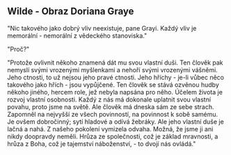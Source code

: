 ## Wilde - Obraz Doriana Graye

"Nic takového jako dobrý vliv neexistuje, pane Grayi. 
 Každý vliv je memorální - nemorální z vědeckého stanoviska." 

"Proč?"

"Protože  ovlivnit  někoho  znamená  dát  mu  svou  vlastní  duši.
 Ten člověk  pak  nemyslí svými vrozenými myšlenkami a nehoří svými vrozenými vášněmi.
 Jeho ctnosti, to už nejsou jeho pravé ctnosti.
 Jeho hříchy - je-li vůbec něco takového jako hřích - jsou vypůjčené.
 Ten člověk  se  stává  ozvěnou  hudby  někoho  jiného,  hercem  role, jež  nebyla  napsána  pro  něho.
 Účelem  života  je  rozvoj  vlastní  osobnosti.
 Každý z  nás  má  dokonale  uplatnit  svou  vlastní povahu, proto jsme na světě.
 Ale člověk má dneska sám ze sebe strach.
 Zapomněl na nejvyšší ze všech povinností, na povinnost k sobě samému.
 Je ovšem dobročinný; sytí hladové a odívá žebráky.
 Ale  jeho  vlastní  duše  je  lačná  a  nahá.
 Z  našeho pokolení vymizela odvaha.
 Možná, že jsme ji ani nikdy doopravdy neměli.
 Hrůza ze společnosti, což je základ mravnosti, a hrůza z Boha, což je tajemství náboženství, - to dvojí nás ovládá."
